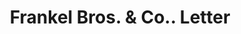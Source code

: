 ---
doi: 10.7916/D8058T0Q
date_other: '1906'
date_other_textual: '1906'
form: correspondence
genre:
- Letters (correspondence)
name:
- Frankel Bros. & Co.
object_in_context_url: https://biggert.cul.columbia.edu/items/view/ave_biggert_01185
subject_hierarchical_geographic:
- Rochester, New York, United States
subject_name:
- Frankel Bros. & Co.
title: Frankel Bros. & Co.. Letter
sort_title: Frankel Bros. & Co.. Letter
call_number: ave_biggert_01185
coordinates:
- 43.16555555555556,-77.61138888888888
pid: ave_biggert_01185
identifiers: ave_biggert_01185
thumbnail: https://derivativo-2.library.columbia.edu/iiif/2/ldpd:343495/full/!256,256/0/native.jpg
permalink: "/biggert/ave_biggert_01185/"
layout: iiif-image-page
---